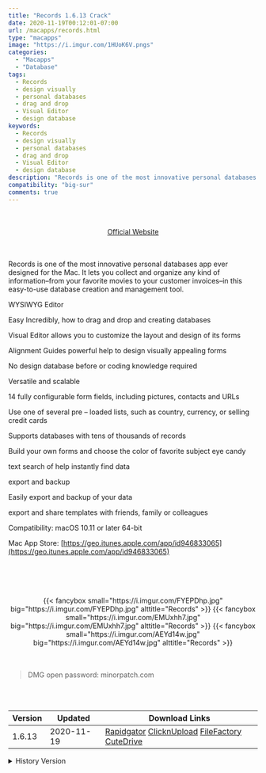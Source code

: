 ```yaml
---
title: "Records 1.6.13 Crack"
date: 2020-11-19T00:12:01-07:00
url: /macapps/records.html
type: "macapps"
image: "https://i.imgur.com/1HUoK6V.pngs"
categories:
  - "Macapps"
  - "Database"
tags:
  - Records
  - design visually
  - personal databases
  - drag and drop
  - Visual Editor
  - design database
keywords:
  - Records
  - design visually
  - personal databases
  - drag and drop
  - Visual Editor
  - design database
description: "Records is one of the most innovative personal databases app ever designed for the Mac. It lets you collect and organize any kind of information–from your favorite movies to your customer invoices–in this easy-to-use database creation and management tool"
compatibility: "big-sur"
comments: true
---
```


<br/>
<br/>
<center>
<a href="https://geo.itunes.apple.com/app/id946833065" target="blank"><div class="border px-4 border-blue-500 rounded-lg transition duration-500 
    ease-in-out w-48 text-lg text-blue-500 text-center hover:bg-blue-500 hover:text-white">
  Official Website 
</div></a>
</center>
<br/>
<br/>

Records is one of the most innovative personal databases app ever designed for the Mac. It lets you collect and organize any kind of information–from your favorite movies to your customer invoices–in this easy-to-use database creation and management tool.

WYSIWYG Editor

Easy Incredibly, how to drag and drop and creating databases

Visual Editor allows you to customize the layout and design of its forms

Alignment Guides powerful help to design visually appealing forms

No design database before or coding knowledge required


Versatile and scalable

14 fully configurable form fields, including pictures, contacts and URLs

Use one of several pre – loaded lists, such as country, currency, or selling credit cards

Supports databases with tens of thousands of records

Build your own forms and choose the color of favorite subject eye candy

text search of help instantly find data



export and backup

Easily export and backup of your data

export and share templates with friends, family or colleagues



Compatibility: macOS 10.11 or later 64-bit


Mac App Store: [https://geo.itunes.apple.com/app/id946833065](https://geo.itunes.apple.com/app/id946833065)

<br/>
<br/>
<script async src="https://pagead2.googlesyndication.com/pagead/js/adsbygoogle.js"></script>
<ins class="adsbygoogle"
     style="display:block; text-align:center;"
     data-ad-layout="in-article"
     data-ad-format="fluid"
     data-ad-client="ca-pub-8746275014476192"
     data-ad-slot="5144997159"></ins>
<script>
     (adsbygoogle = window.adsbygoogle || []).push({});
</script>
<br/>
<br/>


<center>

<div class="w-full grid grid-cols-3 flex gap-2">
{{< fancybox small="https://i.imgur.com/FYEPDhp.jpg" big="https://i.imgur.com/FYEPDhp.jpg" alttitle="Records" >}}
{{< fancybox small="https://i.imgur.com/EMUxhh7.jpg" big="https://i.imgur.com/EMUxhh7.jpg" alttitle="Records" >}}
{{< fancybox small="https://i.imgur.com/AEYd14w.jpg" big="https://i.imgur.com/AEYd14w.jpg" alttitle="Records" >}}
</div>

</center>

<br/>
<br/>


> DMG open password: minorpatch.com

<br/>

<br/>
<div id="history_version" class="history_version">

| Version | Updated | Download Links |
| ---- | ---- | ---- |
| 1.6.13 | 2020-11-19 | [Rapidgator](https://ouo.io/zKszoI)   [ClicknUpload](https://ouo.io/fifEdk)   [FileFactory](https://ouo.io/4H3MfHz)   [CuteDrive](https://ouo.io/jjgc9W) |
<details>
<summary>History Version</summary>

| Version | Updated | Download Links |
| ---- | ---- | ---- |
| 1.6.12 | 2020-10-12 | [UsersCloud](https://ouo.io/xxKRjo)   [ClicknUpload](https://ouo.io/0GAZXT)   [FileFactory](https://ouo.io/R4Om18)   [CuteDrive](https://ouo.io/tE1JMTE) |
</details>

</div>
